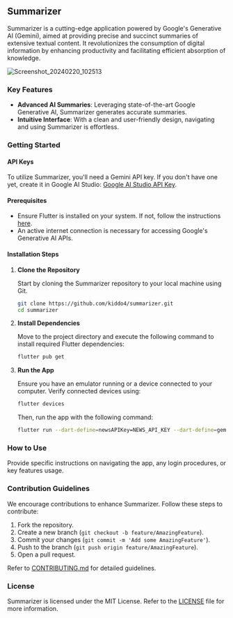 ## Summarizer

Summarizer is a cutting-edge application powered by Google's Generative AI (Gemini), aimed at providing precise and succinct summaries of extensive textual content. It revolutionizes the consumption of digital information by enhancing productivity and facilitating efficient absorption of knowledge.

![Screenshot_20240220_102513](https://github.com/kiddo4/summarizer/assets/107349861/48b07c87-6d4c-4698-9fa2-57f6f7b90a0d)

### Key Features

- **Advanced AI Summaries**: Leveraging state-of-the-art Google Generative AI, Summarizer generates accurate summaries.
- **Intuitive Interface**: With a clean and user-friendly design, navigating and using Summarizer is effortless.

### Getting Started

#### API Keys

To utilize Summarizer, you'll need a Gemini API key. If you don't have one yet, create it in Google AI Studio: [Google AI Studio API Key](https://makersuite.google.com/app/apikey).


#### Prerequisites

- Ensure Flutter is installed on your system. If not, follow the instructions [here](https://flutter.dev/docs/get-started/install).
- An active internet connection is necessary for accessing Google's Generative AI APIs.

#### Installation Steps

1. **Clone the Repository**

   Start by cloning the Summarizer repository to your local machine using Git.

   ```bash
   git clone https://github.com/kiddo4/summarizer.git
   cd summarizer
   ```

2. **Install Dependencies**

   Move to the project directory and execute the following command to install required Flutter dependencies:

   ```bash
   flutter pub get
   ```

3. **Run the App**

   Ensure you have an emulator running or a device connected to your computer. Verify connected devices using:

   ```bash
   flutter devices
   ```

   Then, run the app with the following command:

   ```bash
   flutter run --dart-define=newsAPIKey=NEWS_API_KEY --dart-define=geminiAPIKey=GEMINI_API_KEY
   ```

### How to Use

Provide specific instructions on navigating the app, any login procedures, or key features usage.

### Contribution Guidelines

We encourage contributions to enhance Summarizer. Follow these steps to contribute:

1. Fork the repository.
2. Create a new branch (`git checkout -b feature/AmazingFeature`).
3. Commit your changes (`git commit -m 'Add some AmazingFeature'`).
4. Push to the branch (`git push origin feature/AmazingFeature`).
5. Open a pull request.

Refer to [CONTRIBUTING.md](CONTRIBUTING.md) for detailed guidelines.

### License

Summarizer is licensed under the MIT License. Refer to the [LICENSE](LICENSE) file for more information.
